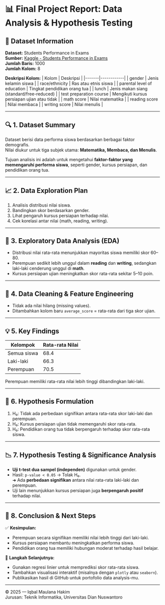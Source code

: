 
# 📊 Final Project Report: Data Analysis & Hypothesis Testing

## 🧾 Dataset Information
**Dataset:** Students Performance in Exams  
**Sumber:** [Kaggle - Students Performance in Exams](https://www.kaggle.com/datasets/spscientist/students-performance-in-exams)  
**Jumlah Baris:** 1000  
**Jumlah Kolom:** 8  

**Deskripsi Kolom:**
| Kolom | Deskripsi |
|-------|------------|
| gender | Jenis kelamin siswa |
| race/ethnicity | Ras atau etnis siswa |
| parental level of education | Tingkat pendidikan orang tua |
| lunch | Jenis makan siang (standard/free-reduced) |
| test preparation course | Mengikuti kursus persiapan ujian atau tidak |
| math score | Nilai matematika |
| reading score | Nilai membaca |
| writing score | Nilai menulis |

---

## 🔍 1. Dataset Summary
Dataset berisi data performa siswa berdasarkan berbagai faktor demografis.  
Nilai diukur untuk tiga subjek utama: **Matematika, Membaca, dan Menulis**.

Tujuan analisis ini adalah untuk mengetahui **faktor-faktor yang memengaruhi performa siswa**, seperti gender, kursus persiapan, dan pendidikan orang tua.

---

## 📈 2. Data Exploration Plan
1. Analisis distribusi nilai siswa.  
2. Bandingkan skor berdasarkan gender.  
3. Lihat pengaruh kursus persiapan terhadap nilai.  
4. Cek korelasi antar nilai (math, reading, writing).

---

## 🔬 3. Exploratory Data Analysis (EDA)
- Distribusi nilai rata-rata menunjukkan mayoritas siswa memiliki skor 60–80.  
- Perempuan sedikit lebih unggul dalam **reading** dan **writing**, sedangkan laki-laki cenderung unggul di **math**.  
- Kursus persiapan ujian meningkatkan skor rata-rata sekitar 5–10 poin.

---

## 🧹 4. Data Cleaning & Feature Engineering
- Tidak ada nilai hilang (missing values).  
- Ditambahkan kolom baru `average_score` = rata-rata dari tiga skor ujian.

---

## 💡 5. Key Findings
| Kelompok | Rata-rata Nilai |
|-----------|-----------------|
| Semua siswa | 68.4 |
| Laki-laki | 66.3 |
| Perempuan | 70.5 |

Perempuan memiliki rata-rata nilai lebih tinggi dibandingkan laki-laki.

---

## 🧪 6. Hypothesis Formulation
1. H₀: Tidak ada perbedaan signifikan antara rata-rata skor laki-laki dan perempuan.  
2. H₀: Kursus persiapan ujian tidak memengaruhi skor rata-rata.  
3. H₀: Pendidikan orang tua tidak berpengaruh terhadap skor rata-rata siswa.

---

## 📉 7. Hypothesis Testing & Significance Analysis
- **Uji t-test dua sampel (independen)** digunakan untuk gender.  
- Hasil: `p-value < 0.05` → Tolak H₀.  
  ➜ Ada **perbedaan signifikan** antara nilai rata-rata laki-laki dan perempuan.  
- Uji lain menunjukkan kursus persiapan juga **berpengaruh positif** terhadap nilai.

---

## 🧾 8. Conclusion & Next Steps
✅ **Kesimpulan:**
- Perempuan secara signifikan memiliki nilai lebih tinggi dari laki-laki.  
- Kursus persiapan membantu meningkatkan performa siswa.  
- Pendidikan orang tua memiliki hubungan moderat terhadap hasil belajar.

🚀 **Langkah Selanjutnya:**
- Gunakan regresi linier untuk memprediksi skor rata-rata siswa.  
- Tambahkan visualisasi interaktif (misalnya dengan `plotly` atau `seaborn`).  
- Publikasikan hasil di GitHub untuk portofolio data analysis-mu.

---

© 2025 — Iqbal Maulana Hakim  
Jurusan: Teknik Informatika, Universitas Dian Nuswantoro  
